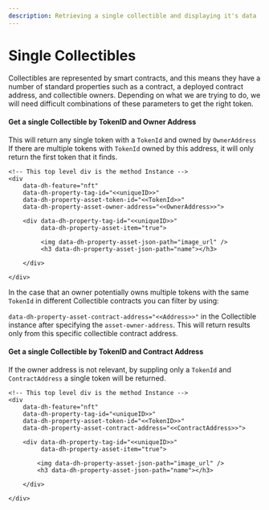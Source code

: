 ```yaml
---
description: Retrieving a single collectible and displaying it's data
---
```


# Single Collectibles

Collectibles are represented by smart contracts, and this means they have a number of standard properties such as a contract, a deployed contract address, and collectible owners. Depending on what we are trying to do, we will need difficult combinations of these parameters to get the right token.

#### Get a single Collectible by TokenID and Owner Address

This will return any single token with a `TokenId` and owned by `OwnerAddress` If there are multiple tokens with `TokenId` owned by this address, it will only return the first token that it finds.

```markup
<!-- This top level div is the method Instance -->
<div
    data-dh-feature="nft"
    data-dh-property-tag-id="<<uniqueID>>"
    data-dh-property-asset-token-id="<<TokenId>>"
    data-dh-property-asset-owner-address="<<OwnerAddress>>">
    
    <div data-dh-property-tag-id="<<uniqueID>>" 
         data-dh-property-asset-item="true">
         
         <img data-dh-property-asset-json-path="image_url" />
         <h3 data-dh-property-asset-json-path="name"></h3>
         
    </div>
    
</div>
```

In the case that an owner potentially owns multiple tokens with the same `TokenId` in different Collectible contracts you can filter by using: 

`data-dh-property-asset-contract-address="<<Address>>"`  in the Collectible instance after specifying the `asset-owner-address`. This will return results only from this specific collectible contract address.

#### Get a single Collectible by TokenID and Contract Address

If the owner address is not relevant, by suppling only a `TokenId` and `ContractAddress` a single token will be returned. 

```markup
<!-- This top level div is the method Instance -->
<div
    data-dh-feature="nft"
    data-dh-property-tag-id="<uniqueID>>"
    data-dh-property-asset-token-id="<<TokenID>>"
    data-dh-property-asset-contract-address="<<ContractAddress>>">
   
    <div data-dh-property-tag-id="<<uniqueID>>" 
         data-dh-property-asset-item="true">
         
        <img data-dh-property-asset-json-path="image_url" />
        <h3 data-dh-property-asset-json-path="name"></h3>
        
    </div>
      
</div>
```



